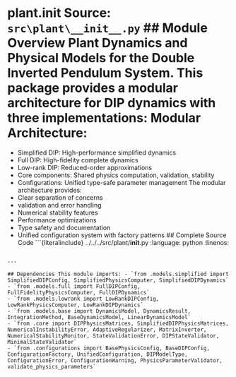 # plant.__init__ **Source:** `src\plant\__init__.py` ## Module Overview Plant Dynamics and Physical Models for the Double Inverted Pendulum System. This package provides a modular architecture for DIP dynamics with three implementations: Modular Architecture:

- Simplified DIP: High-performance simplified dynamics
- Full DIP: High-fidelity complete dynamics
- Low-rank DIP: Reduced-order approximations
- Core components: Shared physics computation, validation, stability
- Configurations: Unified type-safe parameter management The modular architecture provides:
- Clear separation of concerns
- validation and error handling
- Numerical stability features
- Performance optimizations
- Type safety and documentation
- Unified configuration system with factory patterns ## Complete Source Code ```{literalinclude} ../../../src/plant/__init__.py
:language: python
:linenos:
```

---

## Dependencies This module imports: - `from .models.simplified import SimplifiedDIPConfig, SimplifiedPhysicsComputer, SimplifiedDIPDynamics`
- `from .models.full import FullDIPConfig, FullFidelityPhysicsComputer, FullDIPDynamics`
- `from .models.lowrank import LowRankDIPConfig, LowRankPhysicsComputer, LowRankDIPDynamics`
- `from .models.base import DynamicsModel, DynamicsResult, IntegrationMethod, BaseDynamicsModel, LinearDynamicsModel`
- `from .core import DIPPhysicsMatrices, SimplifiedDIPPhysicsMatrices, NumericalInstabilityError, AdaptiveRegularizer, MatrixInverter, NumericalStabilityMonitor, StateValidationError, DIPStateValidator, MinimalStateValidator`
- `from .configurations import BasePhysicsConfig, BaseDIPConfig, ConfigurationFactory, UnifiedConfiguration, DIPModelType, ConfigurationError, ConfigurationWarning, PhysicsParameterValidator, validate_physics_parameters`
